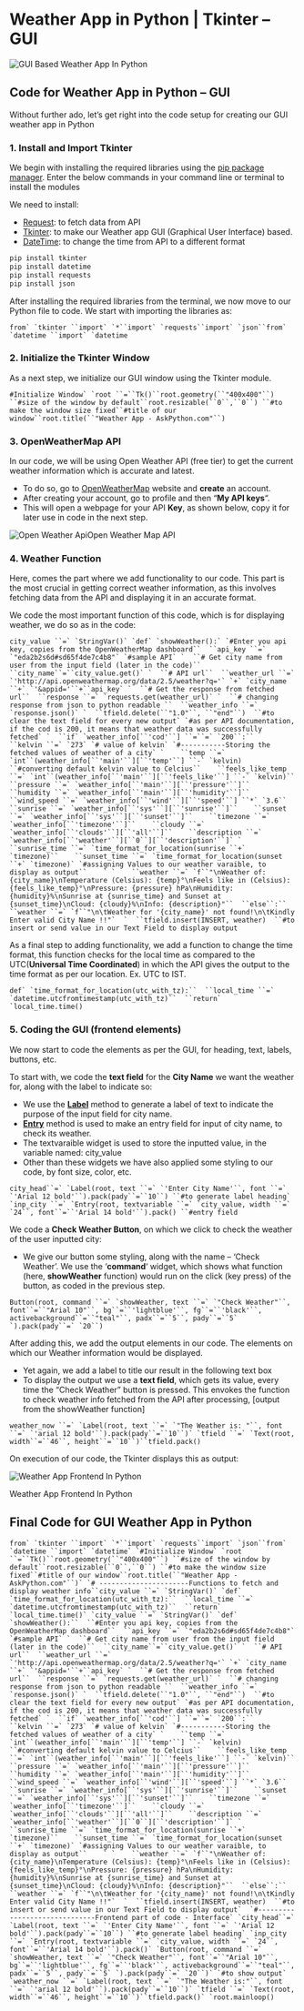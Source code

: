 # Weather App in Python | Tkinter – GUI

![GUI Based Weather App In Python](https://www.askpython.com/wp-content/uploads/2022/01/GUI-based-Weather-App-in-Python-1024x512.png.webp)

## Code for Weather App in Python – GUI

Without further ado, let’s get right into the code setup for creating our GUI weather app in Python

### 1. Install and Import Tkinter

We begin with installing the required libraries using the [pip package manager](https://www.askpython.com/python-modules/python-pip). Enter the below commands in your command line or terminal to install the modules

We need to install:

- [Request](https://www.askpython.com/python-modules/requests-in-python): to fetch data from API
- [Tkinter](https://www.askpython.com/python-modules/tkinter/tkinter-font-class): to make our Weather app GUI (Graphical User Interface) based.
- [DateTime](https://www.askpython.com/python-modules/python-datetime-module): to change the time from API to a different format

```python
pip install tkinter 
pip install datetime
pip install requests
pip install json
```

After installing the required libraries from the terminal, we now move to our Python file to code. We start with importing the libraries as:

```
from` `tkinter ``import` `*``import` `requests``import` `json``from` `datetime ``import` `datetime
```

### 2. Initialize the Tkinter Window

As a next step, we initialize our GUI window using the Tkinter module.

```
#Initialize Window` `root ``=``Tk()``root.geometry(``"400x400"``) ``#size of the window by default``root.resizable(``0``,``0``) ``#to make the window size fixed``#title of our window``root.title(``"Weather App - AskPython.com"``)
```

### 3. OpenWeatherMap API

In our code, we will be using Open Weather API (free tier) to get the current weather information which is accurate and latest.

- To do so, go to [OpenWeatherMap](https://openweathermap.org/) website and **create** an account.
- After creating your account, go to profile and then “**My API keys**“.
- This will open a webpage for your API **Key**, as shown below, copy it for later use in code in the next step.

![Open Weather Api](https://www.askpython.com/wp-content/uploads/2022/01/open-weather-api-1024x261.png.webp)Open Weather Map API

### 4. Weather Function

Here, comes the part where we add functionality to our code. This part is the most crucial in getting correct weather information, as this involves fetching data from the API and displaying it in an accurate format.

We code the most important function of this code, which is for displaying weather, we do so as in the code:

```
city_value ``=` `StringVar()` `def` `showWeather():` `#Enter you api key, copies from the OpenWeatherMap dashboard``  ``api_key ``=` `"eda2b2s6d#sd65f4de7c4b8"` `#sample API` `  ``# Get city name from user from the input field (later in the code)``  ``city_name``=``city_value.get()` `  ``# API url``  ``weather_url ``=` `'http://api.openweathermap.org/data/2.5/weather?q='` `+` `city_name ``+` `'&appid='``+``api_key` `  ``# Get the response from fetched url``  ``response ``=` `requests.get(weather_url)` `  ``# changing response from json to python readable ``  ``weather_info ``=` `response.json()` `  ``tfield.delete(``"1.0"``, ``"end"``)  ``#to clear the text field for every new output` `#as per API documentation, if the cod is 200, it means that weather data was successfully fetched` `  ``if` `weather_info[``'cod'``] ``=``=` `200``:``    ``kelvin ``=` `273` `# value of kelvin` `#-----------Storing the fetched values of weather of a city` `    ``temp ``=` `int``(weather_info[``'main'``][``'temp'``] ``-` `kelvin)                   ``#converting default kelvin value to Celcius``    ``feels_like_temp ``=` `int``(weather_info[``'main'``][``'feels_like'``] ``-` `kelvin)``    ``pressure ``=` `weather_info[``'main'``][``'pressure'``]``    ``humidity ``=` `weather_info[``'main'``][``'humidity'``]``    ``wind_speed ``=` `weather_info[``'wind'``][``'speed'``] ``*` `3.6``    ``sunrise ``=` `weather_info[``'sys'``][``'sunrise'``]``    ``sunset ``=` `weather_info[``'sys'``][``'sunset'``]``    ``timezone ``=` `weather_info[``'timezone'``]``    ``cloudy ``=` `weather_info[``'clouds'``][``'all'``]``    ``description ``=` `weather_info[``'weather'``][``0``][``'description'``]` `    ``sunrise_time ``=` `time_format_for_location(sunrise ``+` `timezone)``    ``sunset_time ``=` `time_format_for_location(sunset ``+` `timezone)` `#assigning Values to our weather varaible, to display as output``    ` `    ``weather ``=` `f``"\nWeather of: {city_name}\nTemperature (Celsius): {temp}°\nFeels like in (Celsius): {feels_like_temp}°\nPressure: {pressure} hPa\nHumidity: {humidity}%\nSunrise at {sunrise_time} and Sunset at {sunset_time}\nCloud: {cloudy}%\nInfo: {description}"``  ``else``:``    ``weather ``=` `f``"\n\tWeather for '{city_name}' not found!\n\tKindly Enter valid City Name !!"`  `  ``tfield.insert(INSERT, weather)  ``#to insert or send value in our Text Field to display output
```

As a final step to adding functionality, we add a function to change the time format, this function checks for the local time as compared to the UTC(**Universal Time Coordinated**) in which the API gives the output to the time format as per our location. Ex. UTC to IST.

```
def` `time_format_for_location(utc_with_tz):``  ``local_time ``=` `datetime.utcfromtimestamp(utc_with_tz)``  ``return` `local_time.time()
```

### 5. Coding the GUI (frontend elements)

We now start to code the elements as per the GUI, for heading, text, labels, buttons, etc.

To start with, we code the **text field** for the **City Name** we want the weather for, along with the label to indicate so:

- We use the **[Label](https://www.askpython.com/python-modules/tkinter/tkinter-frame-and-label)** method to generate a label of text to indicate the purpose of the input field for city name.
- **[Entry](https://www.askpython.com/python-modules/tkinter/tkinter-entry-widget)** method is used to make an entry field for input of city name, to check its weather.
- The textvaraible widget is used to store the inputted value, in the variable named: city_value
- Other than these widgets we have also applied some styling to our code, by font size, color, etc.

```
city_head``=` `Label(root, text ``=` `'Enter City Name'``, font ``=` `'Arial 12 bold'``).pack(pady``=``10``) ``#to generate label heading` `inp_city ``=` `Entry(root, textvariable ``=` `city_value, width ``=` `24``, font``=``'Arial 14 bold'``).pack() ``#entry field
```

We code a **Check Weather Button**, on which we click to check the weather of the user inputted city:

- We give our button some styling, along with the name – ‘Check Weather’. We use the ‘**command**‘ widget, which shows what function (here, **showWeather** function) would run on the click (key press) of the button, as coded in the previous step.

```
Button(root, command ``=` `showWeather, text ``=` `"Check Weather"``, font``=``"Arial 10"``, bg``=``'lightblue'``, fg``=``'black'``, activebackground``=``"teal"``, padx``=``5``, pady``=``5` `).pack(pady``=` `20``)
```

After adding this, we add the output elements in our code. The elements on which our Weather information would be displayed.

- Yet again, we add a label to title our result in the following text box
- To display the output we use a **text field**, which gets its value, every time the “Check Weather” button is pressed. This envokes the function to check weather info fetched from the API after processing, [output from the showWeather function]

```
weather_now ``=` `Label(root, text ``=` `"The Weather is: "``, font ``=` `'arial 12 bold'``).pack(pady``=``10``)` `tfield ``=` `Text(root, width``=``46``, height``=``10``)``tfield.pack()
```

On execution of our code, the Tkinter displays this as output:

![Weather App Frontend In Python](https://www.askpython.com/wp-content/uploads/2022/01/Weather-app-frontend-in-python.png.webp)

Weather App Frontend In Python

## Final Code for GUI Weather App in Python

```
from` `tkinter ``import` `*``import` `requests``import` `json``from` `datetime ``import` `datetime` `#Initialize Window` `root ``=``Tk()``root.geometry(``"400x400"``) ``#size of the window by default``root.resizable(``0``,``0``) ``#to make the window size fixed``#title of our window``root.title(``"Weather App - AskPython.com"``)` `# ----------------------Functions to fetch and display weather info``city_value ``=` `StringVar()` `def` `time_format_for_location(utc_with_tz):``  ``local_time ``=` `datetime.utcfromtimestamp(utc_with_tz)``  ``return` `local_time.time()` `city_value ``=` `StringVar()` `def` `showWeather():``  ``#Enter you api key, copies from the OpenWeatherMap dashboard``  ``api_key ``=` `"eda2b2s6d#sd65f4de7c4b8"` `#sample API` `  ``# Get city name from user from the input field (later in the code)``  ``city_name``=``city_value.get()` `  ``# API url``  ``weather_url ``=` `'http://api.openweathermap.org/data/2.5/weather?q='` `+` `city_name ``+` `'&appid='``+``api_key` `  ``# Get the response from fetched url``  ``response ``=` `requests.get(weather_url)` `  ``# changing response from json to python readable ``  ``weather_info ``=` `response.json()` `  ``tfield.delete(``"1.0"``, ``"end"``)  ``#to clear the text field for every new output` `#as per API documentation, if the cod is 200, it means that weather data was successfully fetched` `  ``if` `weather_info[``'cod'``] ``=``=` `200``:``    ``kelvin ``=` `273` `# value of kelvin` `#-----------Storing the fetched values of weather of a city` `    ``temp ``=` `int``(weather_info[``'main'``][``'temp'``] ``-` `kelvin)                   ``#converting default kelvin value to Celcius``    ``feels_like_temp ``=` `int``(weather_info[``'main'``][``'feels_like'``] ``-` `kelvin)``    ``pressure ``=` `weather_info[``'main'``][``'pressure'``]``    ``humidity ``=` `weather_info[``'main'``][``'humidity'``]``    ``wind_speed ``=` `weather_info[``'wind'``][``'speed'``] ``*` `3.6``    ``sunrise ``=` `weather_info[``'sys'``][``'sunrise'``]``    ``sunset ``=` `weather_info[``'sys'``][``'sunset'``]``    ``timezone ``=` `weather_info[``'timezone'``]``    ``cloudy ``=` `weather_info[``'clouds'``][``'all'``]``    ``description ``=` `weather_info[``'weather'``][``0``][``'description'``]` `    ``sunrise_time ``=` `time_format_for_location(sunrise ``+` `timezone)``    ``sunset_time ``=` `time_format_for_location(sunset ``+` `timezone)` `#assigning Values to our weather varaible, to display as output``    ` `    ``weather ``=` `f``"\nWeather of: {city_name}\nTemperature (Celsius): {temp}°\nFeels like in (Celsius): {feels_like_temp}°\nPressure: {pressure} hPa\nHumidity: {humidity}%\nSunrise at {sunrise_time} and Sunset at {sunset_time}\nCloud: {cloudy}%\nInfo: {description}"``  ``else``:``    ``weather ``=` `f``"\n\tWeather for '{city_name}' not found!\n\tKindly Enter valid City Name !!"`  `  ``tfield.insert(INSERT, weather)  ``#to insert or send value in our Text Field to display output`  `#------------------------------Frontend part of code - Interface` `city_head``=` `Label(root, text ``=` `'Enter City Name'``, font ``=` `'Arial 12 bold'``).pack(pady``=``10``) ``#to generate label heading` `inp_city ``=` `Entry(root, textvariable ``=` `city_value, width ``=` `24``, font``=``'Arial 14 bold'``).pack()` `Button(root, command ``=` `showWeather, text ``=` `"Check Weather"``, font``=``"Arial 10"``, bg``=``'lightblue'``, fg``=``'black'``, activebackground``=``"teal"``, padx``=``5``, pady``=``5` `).pack(pady``=` `20``)` `#to show output` `weather_now ``=` `Label(root, text ``=` `"The Weather is:"``, font ``=` `'arial 12 bold'``).pack(pady``=``10``)` `tfield ``=` `Text(root, width``=``46``, height``=``10``)``tfield.pack()` `root.mainloop()
```

